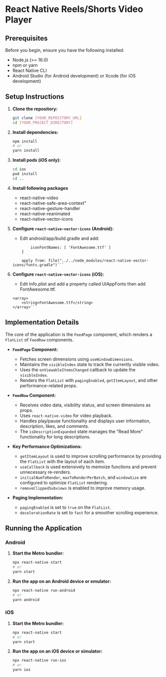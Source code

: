 # React Native Reels/Shorts Video Player

## Prerequisites

Before you begin, ensure you have the following installed:

*   Node.js (>= 16.0)
*   npm or yarn
*   React Native CLI
*   Android Studio (for Android development) or Xcode (for iOS development)

## Setup Instructions

1.  **Clone the repository:**

    ```bash
    git clone [YOUR_REPOSITORY_URL]
    cd [YOUR_PROJECT_DIRECTORY]
    ```

2.  **Install dependencies:**

    ```bash
    npm install
    # or
    yarn install
    ```

3.  **Install pods (iOS only):**

    ```bash
    cd ios
    pod install
    cd ..
    ```

4.  **Install following packages**
    - react-native-video
    - react-native-safe-area-context"
    - react-native-gesture-handler
    - react-native-reanimated
    - react-native-vector-icons
    
5.  **Configure `react-native-vector-icons` (Android):**

    * Edit android/app/build.gradle and add:
    ```project.ext.vectoricons = [
            iconFontNames: [ 'FontAwesome.ttf' ]
        ]

        apply from: file("../../node_modules/react-native-vector-icons/fonts.gradle")```

6.  **Configure `react-native-vector-icons` (iOS):**

    * Edit Info.plist and add a property called UIAppFonts then add FontAwesome.ttf.
    ```<key>UIAppFonts</key>
	<array>
  		<string>FontAwesome.ttf</string>
	</array>```

## Implementation Details

The core of the application is the `FeedPage` component, which renders a `FlatList` of `FeedRow` components.

*   **`FeedPage` Component:**
    *   Fetches screen dimensions using `useWindowDimensions`.
    *   Maintains the `visibleIndex` state to track the currently visible video.
    *   Uses the `onViewableItemsChanged` callback to update the `visibleIndex`.
    *   Renders the `FlatList` with `pagingEnabled`, `getItemLayout`, and other performance-related props.

*   **`FeedRow` Component:**
    *   Receives video data, visibility status, and screen dimensions as props.
    *   Uses `react-native-video` for video playback.
    *   Handles play/pause functionality and displays user information, description, likes, and comments.
    *   The `isDescriptionExpanded` state manages the "Read More" functionality for long descriptions.

*   **Key Performance Optimizations:**
    *   `getItemLayout` is used to improve scrolling performance by providing the `FlatList` with the layout of each item.
    *   `useCallback` is used extensively to memoize functions and prevent unnecessary re-renders.
    *   `initialNumToRender`, `maxToRenderPerBatch`, and `windowSize` are configured to optimize `FlatList` rendering.
    *   `removeClippedSubviews` is enabled to improve memory usage.

*   **Paging Implementation:**
    *   `pagingEnabled` is set to `true` on the `FlatList`.
    *   `decelerationRate` is set to `fast` for a smoother scrolling experience.

## Running the Application

### Android

1.  **Start the Metro bundler:**

    ```bash
    npx react-native start
    # or
    yarn start
    ```

2.  **Run the app on an Android device or emulator:**

    ```bash
    npx react-native run-android
    # or
    yarn android
    ```

### iOS

1.  **Start the Metro bundler:**

    ```bash
    npx react-native start
    # or
    yarn start
    ```

2.  **Run the app on an iOS device or simulator:**

    ```bash
    npx react-native run-ios
    # or
    yarn ios
    ```